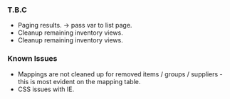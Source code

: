 <h3>T.B.C</h3>
<ul>
	<li>
		Paging results. -> pass var to list page.
	</li>
	<li>
		Cleanup remaining inventory views.
	</li>
	<li>
		Cleanup remaining inventory views.
	</li>
</ul>
<h3>Known Issues</h3>
<ul>
	<li>
		Mappings are not cleaned up for removed items / groups / suppliers - this is most evident on the mapping table.
	</li>
	<li>
		CSS issues with IE.
	</li>
</ul>
